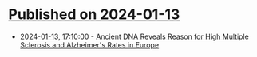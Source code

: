 # [Published on 2024-01-13](index.md)

* [2024-01-13, 17:10:00](https://soylentnews.org/article.pl?sid=24/01/12/1431205&from=rss) - [Ancient DNA Reveals Reason for High Multiple Sclerosis and Alzheimer's Rates in Europe](https://soylentnews.org/article.pl?sid=24/01/12/1431205&from=rss)
